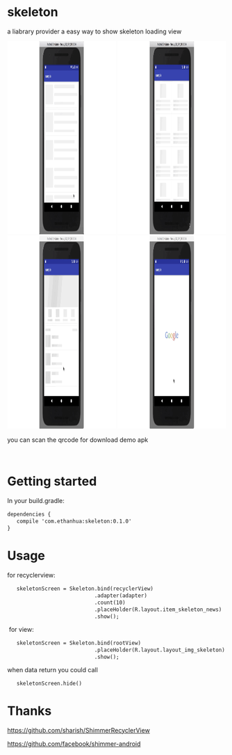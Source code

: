 # skeleton

a liabrary provider a easy way to show skeleton loading view 

<img src='screenshots/1.gif' height=444 width=250 />
<img src='screenshots/2.gif' height=444 width=250 />
<img src='screenshots/3.gif' height=444 width=250 />
<img src='screenshots/4.gif' height=444 width=250 />

you can scan the qrcode for download demo apk

![]()

# Getting started

In your build.gradle:

    dependencies {
       compile 'com.ethanhua:skeleton:0.1.0'
    }

# Usage
  for recyclerview:
 
       skeletonScreen = Skeleton.bind(recyclerView)
                                .adapter(adapter)
                                .count(10)
                                .placeHolder(R.layout.item_skeleton_news)
                                .show();
  for view: 
   
       skeletonScreen = Skeleton.bind(rootView)
                                .placeHolder(R.layout.layout_img_skeleton)
                                .show();
  when data return you could call 
   
       skeletonScreen.hide()
        
 # Thanks
 
 https://github.com/sharish/ShimmerRecyclerView
 
 https://github.com/facebook/shimmer-android
